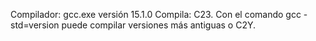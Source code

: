 Compilador: gcc.exe versión 15.1.0
Compila: C23. Con el comando gcc -std=version puede compilar versiones más antiguas o C2Y.